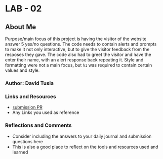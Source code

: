 # LAB - 02

## About Me

Purpose/main focus of this project is having the visitor of the website answer 5 yes/no questions. 
The code needs to contain alerts and prompts to make it not only interactive, but to give the visitor feedback from the resposes they gave. The code also had to greet the visitor and have the enter their name, with an alert response back repeating it. Style and formatting were not a main focus, but <code>h1</code> was required to contain certain values and style.

### Author: David Tusia

### Links and Resources

* [submission PR](http://xyz.com)
* Any Links you used as reference

### Reflections and Comments

* Consider including the answers to your daily journal and submission questions here
* This is also a good place to reflect on the tools and resources used and learned
